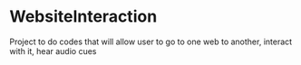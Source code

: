 # WebsiteInteraction
Project to do codes that will allow user to go to one web to another, interact with it, hear audio cues
